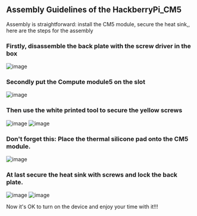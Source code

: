 ## Assembly Guidelines of the HackberryPi_CM5

Assembly is straightforward: install the CM5 module, secure the heat sink,, here are the steps for the assembly


### Firstly, disassemble the back plate with the screw driver in the box
![image](https://github.com/user-attachments/assets/7b104ea4-0e25-42a2-87a7-8331de99e380)

### Secondly put the Compute module5 on the slot 
![image](https://github.com/user-attachments/assets/3bb29381-14d2-434d-a372-9b2b1c0e18c4)

### Then use the white printed tool to secure the yellow screws
![image](https://github.com/user-attachments/assets/d07a4d60-4d26-4206-b65e-26ac93872374)
![image](https://github.com/user-attachments/assets/1803a0f1-7f5d-47a9-a144-54577faf5720)

### Don't forget this: Place the thermal silicone pad onto the CM5 module.
![image](https://github.com/user-attachments/assets/d82e1700-abcb-462e-9333-f6410813fed2)

### At last secure the heat sink with screws and lock the back plate.
![image](https://github.com/user-attachments/assets/650cfd96-d7de-4a42-bbd4-cd2389b7efec)
![image](https://github.com/user-attachments/assets/2c8f3c18-104d-44b0-bcc3-6b6f5a593201)

Now it's OK to turn on the device and enjoy your time with it!!!
